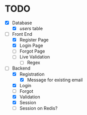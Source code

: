 # TODO

- [X] Database
    - [X] _users_ table

- [ ] Front End
    - [X] Register Page
    - [X] Login Page
    - [ ] Forgot Page
    - [ ] Live Validation
        - [ ] Regex
    
- [ ] Backend
    - [X] Registration
        - [X] Message for existing email
    - [X] Login
    - [ ] Forgot
    - [X] Validation
    - [X] Session
    - [ ] Session on Redis?